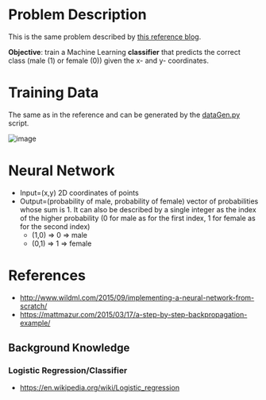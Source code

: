 # Problem Description

This is the same problem described by [this reference blog](http://www.wildml.com/2015/09/implementing-a-neural-network-from-scratch/).

**Objective**: train a Machine Learning **classifier** that predicts the correct class (male (1) or female (0)) given the x- and y- coordinates.

# Training Data

The same as in the reference and can be generated by the [dataGen.py](dataset/dataGen.py) script.

![image](http://d3kbpzbmcynnmx.cloudfront.net/wp-content/uploads/2015/09/nn-from-scratch-dataset.png)

# Neural Network

* Input=(x,y) 2D coordinates of points
* Output=(probability of male, probability of female) vector of probabilities whose sum is 1. It can also be described by a single integer as the index of the higher probability (0 for male as for the first index, 1 for female as for the second index)
  * (1,0) => 0 => male
  * (0,1) => 1 => female

# References

* http://www.wildml.com/2015/09/implementing-a-neural-network-from-scratch/
* https://mattmazur.com/2015/03/17/a-step-by-step-backpropagation-example/

## Background Knowledge

### Logistic Regression/Classifier

* https://en.wikipedia.org/wiki/Logistic_regression

